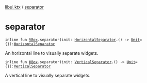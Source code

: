 [libui.ktx](index.md) / [separator](./separator.md)

# separator

`inline fun `[`VBox`](-v-box/index.md)`.separator(init: `[`HorizontalSeparator`](-horizontal-separator/index.md)`.() -> `[`Unit`](https://kotlinlang.org/api/latest/jvm/stdlib/kotlin/-unit/index.html)` = {}): `[`HorizontalSeparator`](-horizontal-separator/index.md)

An horizontal line to visually separate widgets.

`inline fun `[`HBox`](-h-box/index.md)`.separator(init: `[`VerticalSeparator`](-vertical-separator/index.md)`.() -> `[`Unit`](https://kotlinlang.org/api/latest/jvm/stdlib/kotlin/-unit/index.html)` = {}): `[`VerticalSeparator`](-vertical-separator/index.md)

A vertical line to visually separate widgets.

